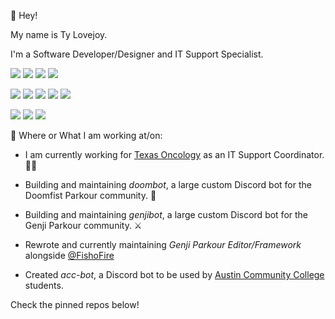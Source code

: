 👋 Hey! 

My name is Ty Lovejoy.

I'm a Software Developer/Designer
and IT Support Specialist.


![](https://img.shields.io/badge/Code-Python-informational?style=flat&logo=python&logoColor=white&color=b223f2)
![](https://img.shields.io/badge/Code-C%2B%2B-informational?style=flat&logo=cpp&logoColor=white&color=b223f2)
![](https://img.shields.io/badge/Code-C%23-informational?style=flat&logo=csharp&logoColor=white&color=b223f2)
![](https://img.shields.io/badge/Code-Java-informational?style=flat&logo=java&logoColor=white&color=b223f2)

![](https://img.shields.io/badge/IDE-PyCharm-informational?style=flat&logo=pycharm&logoColor=white&color=b223f2)
![](https://img.shields.io/badge/Editor-VSCode-informational?style=flat&logo=vscode&logoColor=white&color=b223f2)
![](https://img.shields.io/badge/Tools-MongoDB-informational?style=flat&logo=mongodb&logoColor=white&color=b223f2)
![](https://img.shields.io/badge/Tools-PostgreSQL-informational?style=flat&logo=postgresql&logoColor=white&color=b223f2)
![](https://img.shields.io/badge/Cloud-Digital_Ocean-informational?style=flat&logo=digitalocean&logoColor=white&color=b223f2)

![](https://img.shields.io/badge/OS-Windows-informational?style=flat&logo=windows&logoColor=white&color=b223f2)
![](https://img.shields.io/badge/OS-macOS-informational?style=flat&logo=macos&logoColor=white&color=b223f2)
![](https://img.shields.io/badge/OS-Linux-informational?style=flat&logo=linux&logoColor=white&color=b223f2)


💼 Where or What I am working at/on:
- I am currently working for [Texas Oncology](https://www.texasoncology.com) as an IT Support Coordinator. 🐱‍💻

- Building and maintaining *doombot*, a large custom Discord bot for the Doomfist Parkour community. 🐍
<!-- <img align="center" src="https://github-readme-stats.vercel.app/api/pin/?username=tylovejoy&repo=doom3&theme=dark" /> -->
- Building and maintaining *genjibot*, a large custom Discord bot for the Genji Parkour community. ⚔️
<!-- <img align="center" src="https://github-readme-stats.vercel.app/api/pin/?username=tylovejoy&repo=genjibot&theme=dark" /> -->
- Rewrote and currently maintaining *Genji Parkour Editor/Framework* alongside [@FishoFire](https://github.com/FishoFire)
<!-- <img align="center" src="https://github-readme-stats.vercel.app/api/pin/?username=nebulaOW&repo=genji-framework&theme=dark" /> -->
- Created *acc-bot*, a Discord bot to be used by [Austin Community College](https://www.austincc.edu) students.
<!-- <img align="center" src="https://github-readme-stats.vercel.app/api/pin/?username=tylovejoy&repo=acc-bot&theme=dark" /> -->
Check the pinned repos below!
